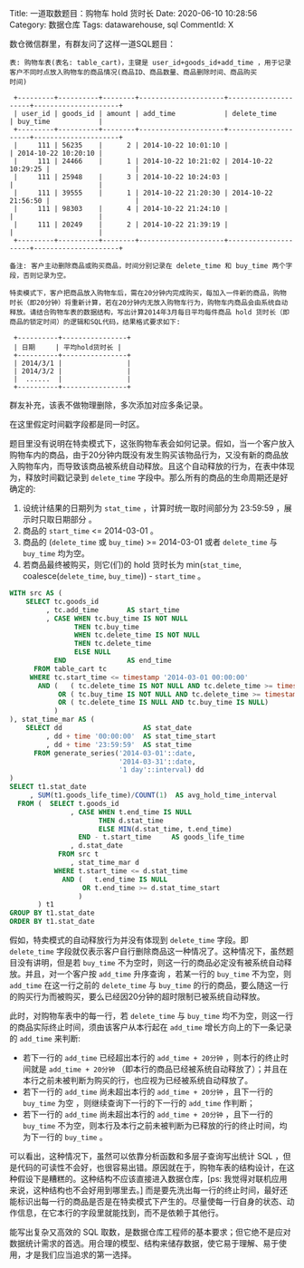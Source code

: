 Title: 一道取数题目：购物车 hold 货时长
Date: 2020-06-10 10:28:56
Category: 数据仓库
Tags: datawarehouse, sql
CommentId: X


数仓微信群里，有群友问了这样一道SQL题目：

```vim
表: 购物车表(表名: table_cart)，主键是 user_id+goods_id+add_time ，用于记录
客户不同时点放入购物车的商品情况(商品ID、商品数量、商品删除时间、商品购买
时间)

 +---------+----------+--------+---------------------+---------------------+---------------------+
 | user_id | goods_id | amount | add_time            | delete_time         | buy_time            |
 +---------+----------+--------+---------------------+---------------------+---------------------+
 |     111 | 56235    |      2 | 2014-10-22 10:01:10 |                     | 2014-10-22 10:20:10 |
 |     111 | 24466    |      1 | 2014-10-22 10:21:02 | 2014-10-22 10:29:25 |                     |
 |     111 | 25948    |      3 | 2014-10-22 10:24:03 |                     |                     |
 |     111 | 39555    |      1 | 2014-10-22 21:20:30 | 2014-10-22 21:56:50 |                     |
 |     111 | 98303    |      4 | 2014-10-22 21:24:10 |                     |                     |
 |     111 | 20249    |      2 | 2014-10-22 21:39:19 |                     |                     |
 +---------+----------+--------+---------------------+---------------------+---------------------+

备注: 客户主动删除商品或购买商品，时间分别记录在 delete_time 和 buy_time 两个字段，否则记录为空。

特卖模式下，客户把商品放入购物车后，需在20分钟内完成购买，每加入一件新的商品，购物
时长（即20分钟）将重新计算，若在20分钟内无放入购物车行为，购物车内商品会由系统自动
释放。请结合购物车表的数据结构，写出计算2014年3月每日平均每件商品 hold 货时长（即
商品的锁定时间）的逻辑和SQL代码，结果格式要求如下:

 +----------+----------------+
 | 日期     | 平均hold货时长 |
 +----------+----------------+
 | 2014/3/1 |                |
 | 2014/3/2 |                |
 |  ......  |                |
 +----------+----------------+

```

群友补充，该表不做物理删除，多次添加对应多条记录。

<!-- PELICAN_END_SUMMARY -->

在这里假定时间戳字段都是同一时区。

题目里没有说明在特卖模式下，这张购物车表会如何记录。假如，当一个客户放入购物车内的商品，由于20分钟内既没有发生购买该物品行为，又没有新的商品放入购物车内，而导致该商品被系统自动释放。且这个自动释放的行为，在表中体现为，释放时间戳记录到 `delete_time` 字段中。那么所有的商品的生命周期还是好确定的:

1. 设统计结果的日期列为 `stat_time` ，计算时统一取时间部分为 23:59:59 ，展示时只取日期部分 。
2. 商品的 `start_time` <= 2014-03-01 。
3. 商品的 (`delete_time` 或 `buy_time`) >= 2014-03-01 或者 `delete_time` 与 `buy_time` 均为空。
4. 若商品最终被购买，则它(们)的 hold 货时长为 min(`stat_time`, coalesce(`delete_time`, `buy_time`)) - `start_time` 。


```sql
WITH src AS (
    SELECT tc.goods_id
         , tc.add_time       AS start_time
         , CASE WHEN tc.buy_time IS NOT NULL
                THEN tc.buy_time
                WHEN tc.delete_time IS NOT NULL
                THEN tc.delete_time
                ELSE NULL
           END               AS end_time
      FROM table_cart tc
     WHERE tc.start_time <= timestamp '2014-03-01 00:00:00'
       AND (   ( tc.delete_time IS NOT NULL AND tc.delete_time >= timestamp '2014-03-01 00:00:00' )
            OR ( tc.buy_time IS NOT NULL AND tc.delete_time >= timestamp '2014-03-01 00:00:00' )
            OR ( tc.delete_time IS NULL AND tc.buy_time IS NULL)
           )
), stat_time_mar AS (
    SELECT dd                    AS stat_date
         , dd + time '00:00:00'  AS stat_time_start
         , dd + time '23:59:59'  AS stat_time
      FROM generate_series('2014-03-01'::date,
                           '2014-03-31'::date,
                           '1 day'::interval) dd
) 
SELECT t1.stat_date
     , SUM(t1.goods_life_time)/COUNT(1)  AS avg_hold_time_interval
  FROM (  SELECT t.goods_id
               , CASE WHEN t.end_time IS NULL
                      THEN d.stat_time
                      ELSE MIN(d.stat_time, t.end_time)
                 END - t.start_time     AS goods_life_time
               , d.stat_date
            FROM src t
               , stat_time_mar d
           WHERE t.start_time <= d.stat_time 
             AND (   t.end_time IS NULL
                  OR t.end_time >= d.stat_time_start
                 )
       ) t1
GROUP BY t1.stat_date
ORDER BY t1.stat_date

```

假如，特卖模式的自动释放行为并没有体现到 `delete_time` 字段。即 `delete_time` 字段就仅表示客户自行删除商品这一种情况了。这种情况下，虽然题目没有讲明，但是若 `buy_time` 不为空时，则这一行的商品必定没有被系统自动释放。并且，对一个客户按 `add_time` 升序查询 ，若某一行的 `buy_time` 不为空，则 `add_time` 在这一行之前的 `delete_time` 与 `buy_time` 的行的商品，要么随这一行的购买行为而被购买，要么已经因20分钟的超时限制已被系统自动释放。

此时，对购物车表中的每一行，若 `delete_time` 与 `buy_time` 均不为空，则这一行的商品实际终止时间，须由该客户从本行起在 `add_time` 增长方向上的下一条记录的 `add_time` 来判断: 

+ 若下一行的 `add_time` 已经超出本行的 `add_time + 20分钟` ，则本行的终止时间就是 `add_time + 20分钟` （即本行的商品已经被系统自动释放了）；并且在本行之前未被判断为购买的行，也应视为已经被系统自动释放了。
+ 若下一行的 `add_time` 尚未超出本行的 `add_time + 20分钟` ，且下一行的 `buy_time` 为空 ，则继续查询下一行的下一行的 `add_time` 作判断；
+ 若下一行的 `add_time` 尚未超出本行的 `add_time + 20分钟` ，且下一行的 `buy_time` 不为空，则本行及本行之前未被判断为已释放的行的终止时间，均为下一行的 `buy_time` 。

可以看出，这种情况下，虽然可以依靠分析函数和多层子查询写出统计 SQL ，但是代码的可读性不会好，也很容易出错。原因就在于，购物车表的结构设计，在这种假设下是糟糕的。这种结构不应该直接进入数据仓库，[ps: 我觉得对联机应用来说，这种结构也不会好用到哪里去。] 而是要先洗出每一行的终止时间，最好还能标识出每一行的商品是否是在特卖模式下产生的。尽量使每一行自身的状态、动作信息，在它本行的字段里就能找到，而不是依赖于其他行。

能写出复杂又高效的 SQL 取数，是数据仓库工程师的基本要求；但它绝不是应对数据统计需求的首选。用合理的模型、结构来储存数据，使它易于理解、易于使用，才是我们应当追求的第一选择。
